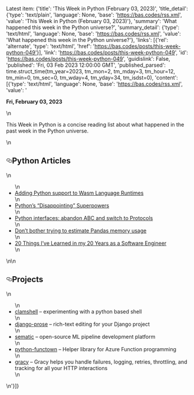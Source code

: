 Latest item: {'title': 'This Week in Python (February 03, 2023)', 'title_detail': {'type': 'text/plain', 'language': None, 'base': 'https://bas.codes/rss.xml', 'value': 'This Week in Python (February 03, 2023)'}, 'summary': 'What happened this week in the Python universe?', 'summary_detail': {'type': 'text/html', 'language': None, 'base': 'https://bas.codes/rss.xml', 'value': 'What happened this week in the Python universe?'}, 'links': [{'rel': 'alternate', 'type': 'text/html', 'href': 'https://bas.codes/posts/this-week-python-049'}], 'link': 'https://bas.codes/posts/this-week-python-049', 'id': 'https://bas.codes/posts/this-week-python-049', 'guidislink': False, 'published': 'Fri, 03 Feb 2023 12:00:00 GMT', 'published_parsed': time.struct_time(tm_year=2023, tm_mon=2, tm_mday=3, tm_hour=12, tm_min=0, tm_sec=0, tm_wday=4, tm_yday=34, tm_isdst=0), 'content': [{'type': 'text/html', 'language': None, 'base': 'https://bas.codes/rss.xml', 'value': '<p><strong>Fri, February 03, 2023</strong></p>\n<p>This Week in Python is a concise reading list about what happened in the past week in the Python universe. </p>\n<h2 id="python-articles"><a class="anchor before" href="https://bas.codes/rss.xml#python-articles"><svg height="16" version="1.1" viewBox="0 0 16 16" width="16" xmlns="http://www.w3.org/2000/svg"><path d="M4 9h1v1H4c-1.5 0-3-1.69-3-3.5S2.55 3 4 3h4c1.45 0 3 1.69 3 3.5 0 1.41-.91 2.72-2 3.25V8.59c.58-.45 1-1.27 1-2.09C10 5.22 8.98 4 8 4H4c-.98 0-2 1.22-2 2.5S3 9 4 9zm9-3h-1v1h1c1 0 2 1.22 2 2.5S13.98 12 13 12H9c-.98 0-2-1.22-2-2.5 0-.83.42-1.64 1-2.09V6.25c-1.09.53-2 1.84-2 3.25C6 11.31 7.55 13 9 13h4c1.45 0 3-1.69 3-3.5S14.5 6 13 6z" fill-rule="evenodd"></path></svg></a>Python Articles</h2>\n<ul>\n<li><a href="https://wasmlabs.dev/articles/python-wasm32-wasi/" rel="nofollow noopener noreferrer" target="_blank">Adding Python support to Wasm Language Runtimes</a></li>\n<li><a href="https://lukeplant.me.uk/blog/posts/pythons-disappointing-superpowers/" rel="nofollow noopener noreferrer" target="_blank">Python’s “Disappointing” Superpowers</a></li>\n<li><a href="https://levelup.gitconnected.com/python-interfaces-choose-protocols-over-abc-3982e112342e" rel="nofollow noopener noreferrer" target="_blank">Python interfaces: abandon ABC and switch to Protocols</a></li>\n<li><a href="https://pythonspeed.com/articles/estimating-pandas-memory/" rel="nofollow noopener noreferrer" target="_blank">Don’t bother trying to estimate Pandas memory usage</a></li>\n<li><a href="https://www.simplethread.com/20-things-ive-learned-in-my-20-years-as-a-software-engineer/" rel="nofollow noopener noreferrer" target="_blank">20 Things I’ve Learned in my 20 Years as a Software Engineer</a></li>\n</ul>\n<!-- \n\n\nAdding Python support to Wasm Language Runtimes – by @Assambar\nhttps://wasmlabs.dev/articles/python-wasm32-wasi/\n\n\nPython’s “Disappointing” Superpowers – by @spookylukey\nhttps://lukeplant.me.uk/blog/posts/pythons-disappointing-superpowers/\n\n\nPython interfaces: abandon ABC and switch to Protocols – by @SinavskiOleg\nhttps://levelup.gitconnected.com/python-interfaces-choose-protocols-over-abc-3982e112342e\n\nDon’t bother trying to estimate Pandas memory usage – by @itamarst\nhttps://pythonspeed.com/articles/estimating-pandas-memory/\n\n20 Things I’ve Learned in my 20 Years as a Software Engineer – by @JustinEtheredge\nhttps://www.simplethread.com/20-things-ive-learned-in-my-20-years-as-a-software-engineer/\n\n\n\n\n\nhttps://buttondown.email/hillelwayne/archive/microfeatures-id-like-to-see-in-more-languages/\n\n-->\n<h2 id="projects"><a class="anchor before" href="https://bas.codes/rss.xml#projects"><svg height="16" version="1.1" viewBox="0 0 16 16" width="16" xmlns="http://www.w3.org/2000/svg"><path d="M4 9h1v1H4c-1.5 0-3-1.69-3-3.5S2.55 3 4 3h4c1.45 0 3 1.69 3 3.5 0 1.41-.91 2.72-2 3.25V8.59c.58-.45 1-1.27 1-2.09C10 5.22 8.98 4 8 4H4c-.98 0-2 1.22-2 2.5S3 9 4 9zm9-3h-1v1h1c1 0 2 1.22 2 2.5S13.98 12 13 12H9c-.98 0-2-1.22-2-2.5 0-.83.42-1.64 1-2.09V6.25c-1.09.53-2 1.84-2 3.25C6 11.31 7.55 13 9 13h4c1.45 0 3-1.69 3-3.5S14.5 6 13 6z" fill-rule="evenodd"></path></svg></a>Projects</h2>\n<ul>\n<li><a href="https://github.com/benrutter/clamshell" rel="nofollow noopener noreferrer" target="_blank">clamshell</a> – experimenting with a python based shell</li>\n<li><a href="https://github.com/withlogicco/django-prose" rel="nofollow noopener noreferrer" target="_blank">django-prose</a> – rich-text editing for your Django project</li>\n<li><a href="https://github.com/sematic-ai/sematic" rel="nofollow noopener noreferrer" target="_blank">sematic</a> – open-source ML pipeline development platform</li>\n<li><a href="https://github.com/felixnext/python-functown" rel="nofollow noopener noreferrer" target="_blank">python-functown</a> – Helper library for Azure Function programming</li>\n<li><a href="https://github.com/guilatrova/gracy" rel="nofollow noopener noreferrer" target="_blank">gracy</a> – Gracy helps you handle failures, logging, retries, throttling, and tracking for all your HTTP interactions</li>\n</ul>\n<!-- \n\nclamshell – experimenting with a python based shell\nhttps://github.com/benrutter/clamshell\n\n\ndjango-prose – rich-text editing for your Django project – by @withlogicco\nhttps://github.com/withlogicco/django-prose\n\nsematic – open-source ML pipeline development platform – by @SematicAI\nhttps://github.com/sematic-ai/sematic\n\npython-functown – Helper library for Azure Function programming – by @felixgeilert\nhttps://github.com/felixnext/python-functown\n\ngracy – Gracy helps you handle failures, logging, retries, throttling, and tracking for all your HTTP interactions – by @guilatrova\nhttps://github.com/guilatrova/gracy\n\n\n\n\nhttps://bas.codes/posts/this-week-python-049\n\n\n\nhttps://github.com/datafold/data-diff\n\n\n\nhttps://itnext.io/add-google-login-to-a-fastapi-app-with-easyauth-c8c3e926ad0a\nhttps://www.mongodb.com/developer/code-examples/python/song-recommendations-example-app/\nhttps://github.com/sansyrox/robyn/issues/256\nhttps://news.ycombinator.com/item?id=32356968\nhttps://news.ycombinator.com/item?id=32397750\n\n\n\nhttps://mark-kramer.github.io/Case-Studies-Python/01.html\nhttps://nullonerror.org/2022/03/16/add-jemalloc-to-your-python-docker-images/\nhttps://colab.research.google.com/github/jina-ai/workshops/blob/main/notebooks/pdf_search/part_2_images_and_text/pdf_search_text_images_tables.ipynb\nhttps://github.com/bregman-arie/devops-exercises\n\n\nhttps://lincolnloop.github.io/python-package-manager-shootout/\nhttps://lwn.net/SubscriberLink/906512/f0c861df14e24525/\nhttps://gist.github.com/brunovcosta/92b85e9f170b6fc0896d4c662da48956\nhttps://notes.crmarsh.com/using-mypy-in-production-at-spring\n\n\nhttps://developers.deepgram.com/blog/2022/08/topic-detection-with-python/\n\n\n\nhttps://www.tweag.io/blog/2022-09-08-fp1-typopaedia-pythonica/\n\n\n\nhttps://github.com/wilfred/difftastic\n\n\n-->'}]}